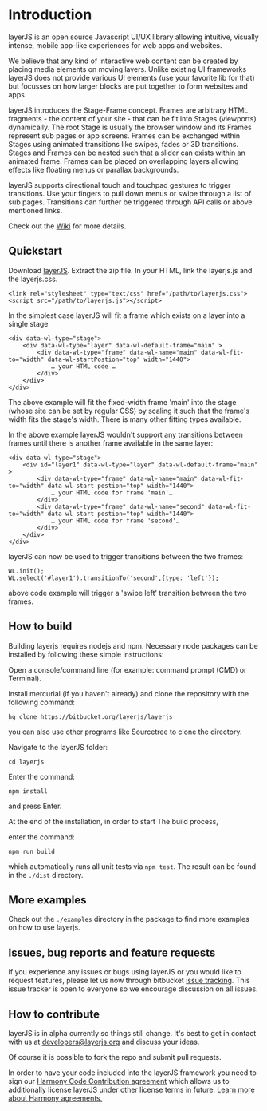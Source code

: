 # Introduction #

layerJS is an open source Javascript UI/UX library allowing intuitive, visually intense, mobile app-like experiences for web apps and websites. 

We believe that any kind of interactive web content can be created by placing media elements on moving layers. Unlike existing UI frameworks layerJS does not provide various UI elements (use your favorite lib for that) but focusses on how larger blocks are put together to form websites and apps.

layerJS introduces the Stage-Frame concept. Frames are arbitrary HTML fragments - the content of your site - that can be fit into Stages (viewports) dynamically. The root Stage is usually the browser window and its Frames represent sub pages or app screens. Frames can be exchanged within Stages using animated transitions like swipes, fades or 3D transitions. Stages and Frames can be nested such that a slider can exists within an animated frame. Frames can be placed on overlapping layers allowing effects like floating menus or parallax backgrounds.

layerJS supports directional touch and touchpad gestures to trigger transitions.  Use your fingers to pull down menus or swipe through a list of sub pages. Transitions can further be triggered through API calls or above mentioned links.

Check out the [Wiki](https://bitbucket.org/layerjs/layerjs/wiki/) for more details.

## Quickstart ##

Download [layerJS](https://bitbucket.org/layerjs/layerjs/downloads). Extract the zip file. In your HTML, link the layerjs.js and the layerjs.css.

```
<link rel="stylesheet" type="text/css" href="/path/to/layerjs.css">
<script src="/path/to/layerjs.js"></script>
```

In the simplest case layerJS will fit a frame which exists on a layer into a single stage
```
<div data-wl-type="stage">
    <div data-wl-type="layer" data-wl-default-frame="main" >
        <div data-wl-type="frame" data-wl-name="main" data-wl-fit-to="width" data-wl-startPostion="top" width="1440">
            … your HTML code …
        </div>
    </div>
</div>
```

The above example will fit the fixed-width frame 'main' into the stage (whose site can be set by regular CSS) by scaling it such that the frame's width fits the stage's width. There is many other fitting types available.

In the above example layerJS wouldn't support any transitions between frames until there is another frame available in the same layer:

```
<div data-wl-type="stage">
    <div id="layer1" data-wl-type="layer" data-wl-default-frame="main" >
        <div data-wl-type="frame" data-wl-name="main" data-wl-fit-to="width" data-wl-start-postion="top" width="1440">
            … your HTML code for frame 'main'…
        </div>
        <div data-wl-type="frame" data-wl-name="second" data-wl-fit-to="width" data-wl-start-postion="top" width="1440">
            … your HTML code for frame 'second'…
        </div>
    </div>
</div>
```

layerJS can now be used to trigger transitions between the two frames:
```
WL.init();
WL.select('#layer1').transitionTo('second',{type: 'left'});
```

above code example will trigger a 'swipe left' transition between the two frames.


## How to build ##

Building layerjs requires nodejs and npm. Necessary node packages can be installed by following these simple instructions:

Open a console/command line (for example: command prompt (CMD) or Terminal).

Install mercurial (if you haven't already) and clone the repository with the following command:

```
hg clone https://bitbucket.org/layerjs/layerjs
```
you can also use other programs like Sourcetree to clone the directory.

Navigate to the layerJS folder: 
```
cd layerjs
```
Enter the command:
```
npm install
```
and press Enter.

At the end of the installation, in order to start The build process, 

enter the command:
```
npm run build
```
which automatically runs all unit tests via `npm test`. The result can be found in the `./dist` directory.

## More examples ##

Check out the `./examples` directory in the package to find more examples on how to use layerjs.

## Issues, bug reports and feature requests ##

If you experience any issues or bugs using layerJS or you would like to request features, please let us now through bitbucket [issue tracking](https://bitbucket.org/layerjs/layerjs/issues?status=new&status=open). This issue tracker is open to everyone so we encourage discussion on all issues.

## How to contribute ##

layerJS is in alpha currently so things still change. It's best to get in contact with us at [developers@layerjs.org](mailto:developers@layerjs.org) and discuss your ideas.

Of course it is possible to fork the repo and submit pull requests.

In order to have your code included into the layerJS framework you need to sign our [Harmony Code Contribution agreement](https://bitbucket.org/layerjs/layerjs/wiki/Contribution.md) which allows us to additionally license layerJS under other license terms in future. [Learn more about Harmony agreements.](harmonyagreements.org)